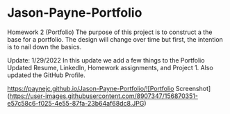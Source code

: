 # Jason-Payne-Portfolio
 Homework 2 (Portfolio)
The purpose of this project is to construct a the base for a portfolio. 
The design will change over time but first, the intention is to nail down the basics. 

Update: 1/29/2022
In this update we add a few things to the Portfolio
Updated Resume, LinkedIn, Homework assignments, and Project 1. 
Also updated the GitHub Profile.

https://paynejc.github.io/Jason-Payne-Portfolio/![Portfolio Screenshot](https://user-images.githubusercontent.com/8907347/156870351-e57c58c6-f025-4e55-87fa-23b64af68dc8.JPG)
